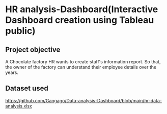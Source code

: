 # HR analysis-Dashboard(Interactive Dashboard creation using Tableau public)
## Project objective
A Chocolate factory HR wants to create staff's information report. So that, the owner of the factory can understand their employee details over the years. 

## Dataset used
https://github.com/Gangago/Data-analysis-Dashboard/blob/main/hr-data-analysis.xlsx
